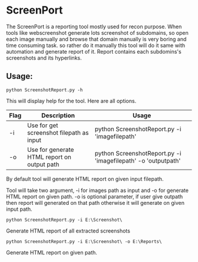 # ScreenPort

The ScreenPort is a reporting tool mostly used for recon purpose. When tools like webscreenshot generate lots screenshot of subdomains, so open each image manually and browse that domain manually is very boring and time consuming task. so rather do it manually this tool will do it same with automation and generate report of it. Report contains each subdomins's screenshots and its hyperlinks.

## Usage:

```
python ScreenshotReport.py -h
```
This will display help for the tool. Here are all options.

| Flag | Description | Usage |
|---|---|---|
| -i  |Use for get screenshot filepath as input | python ScreenshotReport.py -i 'imagefilepath'   |
| -o  |Use for generate HTML report on output path   | python ScreenshotReport.py -i 'imagefilepath' -o 'outputpath'  |

By default tool will generate HTML report on given input filepath.

Tool will take two argument, -i for images path as input and -o for generate HTML report on given path. -o is optional parameter, if user give outpath then report will generated on that path otherwise it will generate on given input path.

```
python ScreenshotReport.py -i E:\Screenshot\
```
Generate HTML report of all extracted screenshots

```
python ScreenshotReport.py -i E:\Screenshot\ -o E:\Reports\
```
Generate HTML report on given path.
